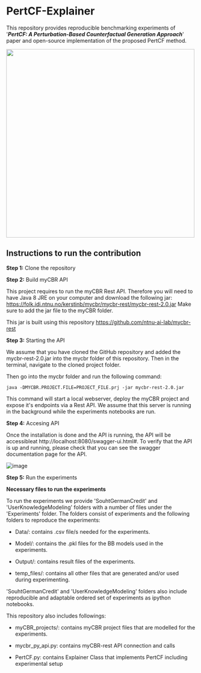 # PertCF-Explainer

This repository provides reproducible benchmarking experiments of '_**PertCF: A Perturbation-Based Counterfactual Generation Approach**_' paper and open-source implementation of the proposed PertCF method.

<img src="https://github.com/b-bayrak/PertCF-Explainer/assets/60686534/14ba09eb-a15d-49cf-816e-02ebd4a4ff5f" width="500px">

## Instructions to run the contribution
**Step 1:** Clone the repository

**Step 2:** Build myCBR API

This project requires to run the myCBR Rest API. Therefore you will need to have Java 8 JRE on your computer and download the following jar: https://folk.idi.ntnu.no/kerstinb/mycbr/mycbr-rest/mycbr-rest-2.0.jar
Make sure to add the jar file to the myCBR folder.

This jar is built using this repository https://github.com/ntnu-ai-lab/mycbr-rest

**Step 3:** Starting the API 

We assume that you have cloned the GitHub repository and added the mycbr-rest-2.0.jar into the mycbr folder of this repository. Then in the terminal, navigate to the cloned project folder. 

Then go into the mycbr folder and run the following command:
```
java -DMYCBR.PROJECT.FILE=PROJECT_FILE.prj -jar mycbr-rest-2.0.jar
```
This command will start a local webserver, deploy the myCBR project and expose it's endpoints via a Rest API. We assume that this server is running in the background while the experiments notebooks are run.

**Step 4:** Accesing API

Once the installation is done and the API is running, the API will be accessibleat http://localhost:8080/swagger-ui.html#. To verify that the API is up and running, please check that you can see the swagger documentation page for the API.

![image](https://user-images.githubusercontent.com/22470440/186938749-544d7a95-c8dc-4b6c-be60-62d1de45b03b.png)


**Step 5:** Run the experiments

**Necessary files to run the experiments**

To run the experiments we provide 'SouhtGermanCredit' and 'UserKnowledgeModeling' folders with a number of files under the 'Experiments' folder. 
The folders consist of experiments and the following folders to reproduce the experiments:

- Data/: contains .csv file/s needed for the experiments. 

- Model/: contains the .pkl files for the BB models used in the experiments.

- Output/: contains result files of the experiments.

- temp_files/: contains all other files that are generated and/or used during experimenting.

'SouhtGermanCredit' and 'UserKnowledgeModeling' folders also include reproducible and adaptable ordered set of experiments as ipython notebooks. 

This repository also includes followings:

- myCBR_projects/: contains myCBR project files that are modelled for the experiments. 

- mycbr_py_api.py: contains myCBR-rest API connection and calls

- PertCF.py: contains Explainer Class that implements PertCF including experimental setup
